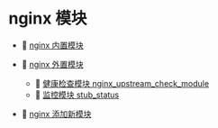 # nginx 模块

* 📄 [nginx 内置模块](siyuan://blocks/20240408214315-0o0vl48)
* 📑 [nginx 外置模块](siyuan://blocks/20240408214335-oqupqyk)

  * 📄 [健康检查模块 nginx_upstream_check_module](siyuan://blocks/20240408214439-5oxqu5r)
  * 📄 [监控模块 stub_status](siyuan://blocks/20240408214356-4j9rprl)
* 📄 [nginx 添加新模块](siyuan://blocks/20240408214246-htrs4md)

‍
